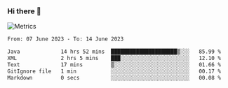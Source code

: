 ### Hi there 👋

![Metrics](https://github.com/radoapx/radoapx/blob/main/github-metrics.svg)

<!--START_SECTION:waka-->

```txt
From: 07 June 2023 - To: 14 June 2023

Java             14 hrs 52 mins  █████████████████████▒░░░   85.99 %
XML              2 hrs 5 mins    ███░░░░░░░░░░░░░░░░░░░░░░   12.10 %
Text             17 mins         ▒░░░░░░░░░░░░░░░░░░░░░░░░   01.66 %
GitIgnore file   1 min           ░░░░░░░░░░░░░░░░░░░░░░░░░   00.17 %
Markdown         0 secs          ░░░░░░░░░░░░░░░░░░░░░░░░░   00.08 %
```

<!--END_SECTION:waka-->

<!--
**radoapx/radoapx** is a ✨ _special_ ✨ repository because its `README.md` (this file) appears on your GitHub profile.

Here are some ideas to get you started:

- 🔭 I’m currently working on ...
- 🌱 I’m currently learning ...
- 👯 I’m looking to collaborate on ...
- 🤔 I’m looking for help with ...
- 💬 Ask me about ...
- 📫 How to reach me: ...
- 😄 Pronouns: ...
- ⚡ Fun fact: ...
-->
